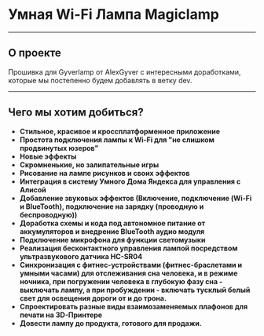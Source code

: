 # Умная Wi-Fi Лампа Magiclamp
___
## О проекте
Прошивка для Gyverlamp от AlexGyver с интересными доработками, которые мы постепенно будем добавлять в ветку dev.
___
## Чего мы хотим добиться?
- **Стильное, красивое и кроссплатформенное приложение**
- **Простота подключения лампы к Wi-Fi для "не слишком продвинутых юзеров"**
- **Новые эффекты**
- **Скромненькие, но залипательные игры**
- **Рисование на лампе рисунков и своих эффектов**
- **Интеграция в систему Умного Дома Яндекса для управления с Алисой**
- **Добавление звуковых эффектов (Включение, подключение (Wi-Fi и BlueTooth), подключение на зарядку (проводную и беспроводную))**
- **Доработка схемы и кода под автономное питание от аккумуляторов и внедрение BlueTooth аудио модуля**
- **Подключение микрофона для функции светомузыки**
- **Реализация бесконтактного управления лампой посредством ультразвукового датчика HC-SR04**
- **Синхронизация с фитнес-устройствами (фитнес-браслетами и умными часами) для отслеживания сна человека, и в режиме ночника, при погружении человека в глубокую фазу сна - выключать лампу, а при пробуждении - включать тусклый белый свет для освещения дороги от и до трона.**
- **Спроектировать разные виды взаимозаменяемых плафонов для печати на 3D-Принтере**
- **Довести лампу до продукта, готового для продажи.**
